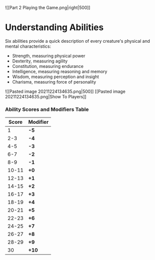 ![[Part 2 Playing the Game.png|right|500]]

# Understanding Abilities

Six abilities provide a quick description of every creature's physical and mental characteristics:

- Strength, measuring physical power
- Dexterity, measuring agility
- Constitution, measuring endurance
- Intelligence, measuring reasoning and memory
- Wisdom, measuring perception and insight
- Charisma, measuring force of personality



![[Pasted image 20211224134635.png|500]]
[[Pasted image 20211224134635.png|Show To Players]]


### Ability Scores and Modifiers Table

| Score | Modifier |
| ----- | -------- |
| 1     | **\-5**  |
| 2-3   | **\-4**  |
| 4-5   | **\-3**  |
| 6-7   | **\-2**  |
| 8-9   | **\-1**  |
| 10-11 | **+0**   |
| 12-13 | **+1**   |
| 14-15 | **+2**   |
| 16-17 | **+3**   |
| 18-19 | **+4**   |
| 20-21 | **+5**   |
| 22-23 | **+6**   |
| 24-25 | **+7**   |
| 26-27 | **+8**   |
| 28-29 | **+9**   |
| 30    | **+10**  |



